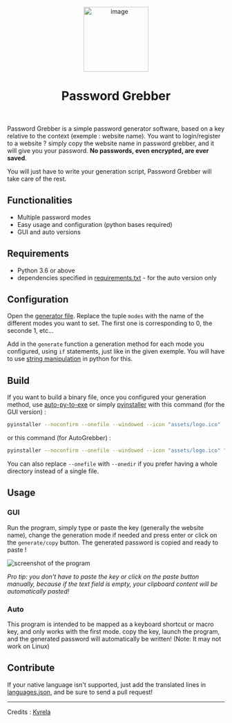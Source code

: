 <br>
<div style="text-align:center"><img alt="image" height="150" src="https://hosting.webspell.fr/images/2021/09/29/53db295f088f1d1cf51e2a111f7336c4.png" width="150"/>
<h1>Password Grebber</h1></div><br>


Password Grebber is a simple password generator software, based on a key relative to the context
(exemple : website name). You want to login/register to a website ? simply copy the website name in password grebber,
and it will give you your password. **No passwords, even encrypted, are ever saved**.

You will just have to write your generation script, Password Grebber will take care of the rest.

## Functionalities

 - Multiple password modes
 - Easy usage and configuration (python bases required)
 - GUI and auto versions

## Requirements

 - Python 3.6 or above
 - dependencies specified in [requirements.txt](requirements.txt) - for the auto version only

## Configuration

Open the [generator file](generator.py). Replace the tuple `modes` with the name of the different modes you want to set.
The first one is corresponding to 0, the seconde 1, etc...

Add in the `generate` function a generation method for each mode you configured, using `if` statements, just like in
the given exemple. You will have to use
[string manipulation](https://www.pythonforbeginners.com/basics/string-manipulation-in-python) in python for this.

## Build

If you want to build a binary file, once you configured your generation method,
use [auto-py-to-exe](https://pypi.org/project/auto-py-to-exe/) or simply
[pyinstaller](https://pypi.org/project/pyinstaller/) with this command (for the GUI version) :

```bash
pyinstaller --noconfirm --onefile --windowed --icon "assets/logo.ico" --add-data "assets/info.png;assets" --add-data "assets/languages.json;assets" --add-data "assets/logo.png;assets"  "Password Grebber.pyw"
```

or this command (for AutoGrebber) :

```bash
pyinstaller --noconfirm --onefile --windowed --icon "assets/logo.ico" "AutoGrebber.pyw"
```

You can also replace `--onefile` with `--onedir` if you prefer having a whole directory instead of a single file.

## Usage

### GUI

Run the program, simply type or paste the key (generally the website name), change the generation mode if needed
and press enter or click on the `generate/copy` button. The generated password is copied and ready to paste !

![screenshot of the program](https://hosting.webspell.fr/images/2021/10/03/e95416f2a1c4f9379d48980d738f80e3.png)

*Pro tip: you don't have to paste the key or click on the paste button manually, because if the text field is empty,
your clipboard content will be automatically pasted!*

### Auto

This program is intended to be mapped as a keyboard shortcut or macro key, and only works with the first mode.
copy the key, launch the program, and the generated password will automatically be written!
(Note: It may not work on Linux)

## Contribute

If your native language isn't supported, just add the translated lines in [languages.json](assets/languages.json),
and be sure to send a pull request!

------------------------------------------------------------------------
Credits : [Kyrela](https://github.com/Kyrela)